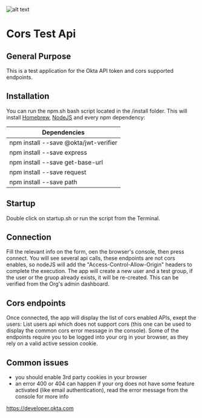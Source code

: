 ![alt text](https://is3-ssl.mzstatic.com/image/thumb/Purple115/v4/c3/87/9e/c3879ebe-7b27-c1af-021e-e234a326c4e5/AppIcon-1x_U007emarketing-0-6-0-85-220.png/1200x630wa.png "Okta Logo")
# Cors Test Api
## General Purpose
This is a test application for the Okta API token and cors supported endpoints.
## Installation
You can run the npm.sh bash script located in the /install folder. This will install [Homebrew](https://brew.sh/), [NodeJS](https://nodejs.org/en/) and every npm dependency:

Dependencies | 
--- |
|npm install --save @okta/jwt-verifier|
|npm install --save express|
|npm install --save get-base-url|
|npm install --save request|
|npm install --save path|

## Startup
Double click on startup.sh or run the script from the Terminal.
## Connection
Fill the relevant info on the form, oen the browser's console, then press connect.
You will see several api calls, these endpoints are not cors enables, so nodeJS will add the "Access-Control-Allow-Origin" headers to complete the execution.
The app will create a new user and a test group, if the user or the gruop already exists, it will be re-created. This can be verified from the Org's admin dashboard.
## Cors endpoints
Once connected, the app will display the list of cors enabled APIs, exept the users: List users api which does not support cors (this one can be used to display the common cors error message in the console). Some of the endpoints require you to be logged into your org in your browser, as they rely on a valid active session cookie.
## Common issues
- you should enable 3rd party cookies in your browser
- an error 400 or 404 can happen if your org does not have some feature activated (like email authentication), read the error message from the console for more info

https://developer.okta.com
